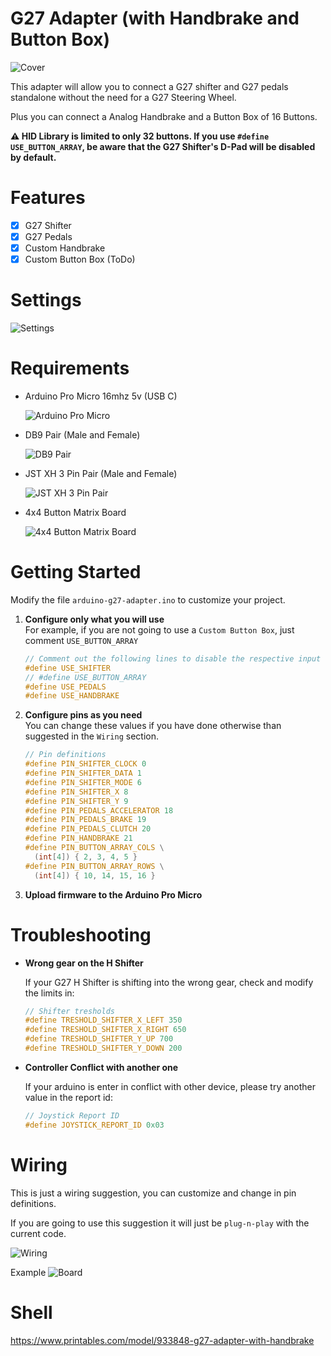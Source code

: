 # G27 Adapter (with Handbrake and Button Box)

![Cover](assets/cover.jpg "Cover")

This adapter will allow you to connect a G27 shifter and G27 pedals standalone without the need for a G27 Steering Wheel.

Plus you can connect a Analog Handbrake and a Button Box of 16 Buttons.

**⚠️ HID Library is limited to only 32 buttons. If you use `#define USE_BUTTON_ARRAY`, be aware that the G27 Shifter's D-Pad will be disabled by default.**

# Features

- [x] G27 Shifter
- [x] G27 Pedals
- [x] Custom Handbrake
- [x] Custom Button Box (ToDo)

# Settings

![Settings](assets/settings.jpg "Settings")

# Requirements

- Arduino Pro Micro 16mhz 5v (USB C)

  ![Arduino Pro Micro](assets/pro-micro.jpg "Arduino Pro Micro")

- DB9 Pair (Male and Female)

  ![DB9 Pair](assets/db9.jpg "DB9 Pair")

- JST XH 3 Pin Pair (Male and Female)

  ![JST XH 3 Pin Pair](assets/jst-xh.jpg "JST XH 3 Pin Pair")

- 4x4 Button Matrix Board

  ![4x4 Button Matrix Board](assets/4x4-button-matrix.jpg "4x4 Button Matrix Board")

# Getting Started

Modify the file `arduino-g27-adapter.ino` to customize your project.

1. **Configure only what you will use**<br />
   For example, if you are not going to use a `Custom Button Box`, just comment `USE_BUTTON_ARRAY`

   ```c
   // Comment out the following lines to disable the respective input
   #define USE_SHIFTER
   // #define USE_BUTTON_ARRAY
   #define USE_PEDALS
   #define USE_HANDBRAKE
   ```

1. **Configure pins as you need**<br />
   You can change these values if you have done otherwise than suggested in the `Wiring` section.

   ```c
   // Pin definitions
   #define PIN_SHIFTER_CLOCK 0
   #define PIN_SHIFTER_DATA 1
   #define PIN_SHIFTER_MODE 6
   #define PIN_SHIFTER_X 8
   #define PIN_SHIFTER_Y 9
   #define PIN_PEDALS_ACCELERATOR 18
   #define PIN_PEDALS_BRAKE 19
   #define PIN_PEDALS_CLUTCH 20
   #define PIN_HANDBRAKE 21
   #define PIN_BUTTON_ARRAY_COLS \
     (int[4]) { 2, 3, 4, 5 }
   #define PIN_BUTTON_ARRAY_ROWS \
     (int[4]) { 10, 14, 15, 16 }
   ```

1. **Upload firmware to the Arduino Pro Micro**

# Troubleshooting

- **Wrong gear on the H Shifter**

  If your G27 H Shifter is shifting into the wrong gear, check and modify the limits in:

  ```c
  // Shifter tresholds
  #define TRESHOLD_SHIFTER_X_LEFT 350
  #define TRESHOLD_SHIFTER_X_RIGHT 650
  #define TRESHOLD_SHIFTER_Y_UP 700
  #define TRESHOLD_SHIFTER_Y_DOWN 200
  ```

- **Controller Conflict with another one**

  If your arduino is enter in conflict with other device, please try another value in the report id:

  ```c
  // Joystick Report ID
  #define JOYSTICK_REPORT_ID 0x03
  ```

# Wiring

This is just a wiring suggestion, you can customize and change in pin definitions.

If you are going to use this suggestion it will just be `plug-n-play` with the current code.

![Wiring](assets/wiring.svg "Wiring")

Example
![Board](assets/board.jpg "Board")

# Shell

https://www.printables.com/model/933848-g27-adapter-with-handbrake
